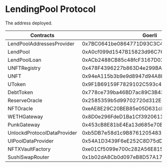 # LendingPool Protocol

The address deployed.

<table><thead><tr><th width="277.3333333333333">Contracts</th><th>Goerli</th></tr></thead><tbody><tr><td>LendPoolAddressesProvider</td><td>0x7BC0641be0864771D93C3C4e13d17BdF4084C022</td></tr><tr><td>LendPool</td><td>0xA0cf099d1547B15823d96C7663A1EA0b5C25231e</td></tr><tr><td>LendPoolLoan</td><td>0xACb2488CB85c48fcF3167D03dDA4ECC53Fe3c635</td></tr><tr><td>UNFTRegistry</td><td>0x478F4396227b863D4e299BA94aB9A01Db825ab2f</td></tr><tr><td>UNFT</td><td>0x94eA115b3b9e9d8947d94A8be8a8BA46e4C59185</td></tr><tr><td>UToken</td><td>0x9F1B69159F7829102C593c4EabD075eF62998d2c</td></tr><tr><td>DebtToken</td><td>0x778ce739ba46BD7ac89C3B43d3f174a2e711bbC2</td></tr><tr><td>ReserveOracle</td><td>0x2585359b5d99702720d312E636457fd9F716b2Be</td></tr><tr><td>NFTOracle</td><td>0xeAE8E29C20BEB85e05D631cEA003c5f32ed6Eedf</td></tr><tr><td>WETHGateway</td><td>0x8D0e296FdeD1Ba1Cf392061170b99e28667C23B2</td></tr><tr><td>PunkGateway</td><td>0x453cB8E81bE4Ea13d685e70B02B073c3E58Cd256</td></tr><tr><td>UnlockdProtocolDataProvider</td><td>0xb5DB7e58d1c9B8761205483bfb7Fa8114f601e10</td></tr><tr><td>UIPoolDataProvider</td><td>0x54A1D3439F6eE252C8D75dDA0a622158E5C15238</td></tr><tr><td>NFTXVaultFactory</td><td>0xe01Cf5099e700c282A56E815ABd0C4948298Afae</td></tr><tr><td>SushiSwapRouter</td><td>0x1b02dA8Cb0d097eB8D57A175b88c7D8b47997506</td></tr></tbody></table>
